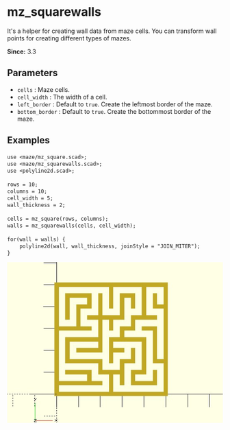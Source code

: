 # mz_squarewalls

It's a helper for creating wall data from maze cells. You can transform wall points for creating different types of mazes.

**Since:** 3.3

## Parameters

- `cells` : Maze cells.
- `cell_width` : The width of a cell.
- `left_border` : Default to `true`. Create the leftmost border of the maze.
- `bottom_border` : Default to `true`. Create the bottommost border of the maze.

## Examples
    
	use <maze/mz_square.scad>;
	use <maze/mz_squarewalls.scad>;
	use <polyline2d.scad>;

	rows = 10;
	columns = 10;
	cell_width = 5;
	wall_thickness = 2;

	cells = mz_square(rows, columns);
	walls = mz_squarewalls(cells, cell_width);

	for(wall = walls) {
		polyline2d(wall, wall_thickness, joinStyle = "JOIN_MITER");
	}
	
![mz_squarewalls](images/lib3x-mz_squarewalls-1.JPG)